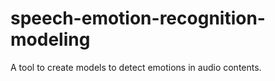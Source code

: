# speech-emotion-recognition-modeling
A tool to create models to detect emotions in audio contents.
